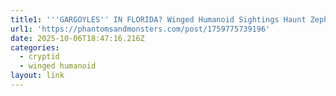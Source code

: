 ```yaml
---
title1: '''GARGOYLES'' IN FLORIDA? Winged Humanoid Sightings Haunt Zephyrhills & Beyond'
url1: 'https://phantomsandmonsters.com/post/1759775739196'
date: 2025-10-06T18:47:16.216Z
categories:
  - cryptid
  - winged humanoid
layout: link
---
```


